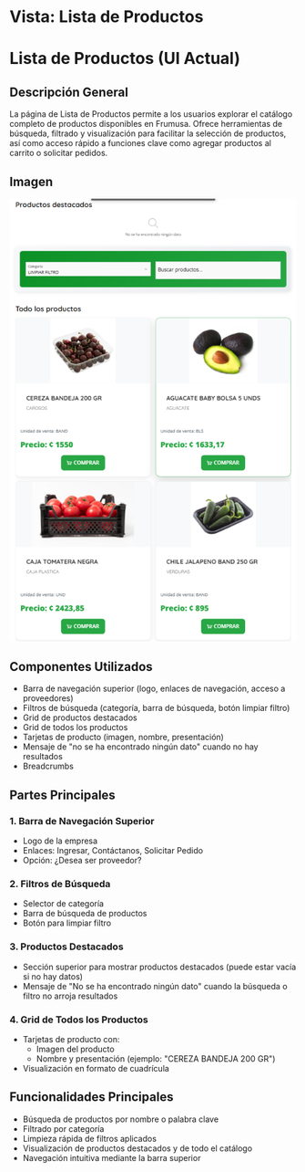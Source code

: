 # Vista: Lista de Productos

# Lista de Productos (UI Actual)

## Descripción General
La página de Lista de Productos permite a los usuarios explorar el catálogo completo de productos disponibles en Frumusa. Ofrece herramientas de búsqueda, filtrado y visualización para facilitar la selección de productos, así como acceso rápido a funciones clave como agregar productos al carrito o solicitar pedidos.

## Imagen
![Lista de Productos de Frumusa](./vistas_images/vista_productos.png)

## Componentes Utilizados
- Barra de navegación superior (logo, enlaces de navegación, acceso a proveedores)
- Filtros de búsqueda (categoría, barra de búsqueda, botón limpiar filtro)
- Grid de productos destacados
- Grid de todos los productos
- Tarjetas de producto (imagen, nombre, presentación)
- Mensaje de "no se ha encontrado ningún dato" cuando no hay resultados
- Breadcrumbs

## Partes Principales

### 1. Barra de Navegación Superior
- Logo de la empresa
- Enlaces: Ingresar, Contáctanos, Solicitar Pedido
- Opción: ¿Desea ser proveedor?

### 2. Filtros de Búsqueda
- Selector de categoría
- Barra de búsqueda de productos
- Botón para limpiar filtro

### 3. Productos Destacados
- Sección superior para mostrar productos destacados (puede estar vacía si no hay datos)
- Mensaje de "No se ha encontrado ningún dato" cuando la búsqueda o filtro no arroja resultados

### 4. Grid de Todos los Productos
- Tarjetas de producto con:
  - Imagen del producto
  - Nombre y presentación (ejemplo: "CEREZA BANDEJA 200 GR")
- Visualización en formato de cuadrícula


## Funcionalidades Principales
- Búsqueda de productos por nombre o palabra clave
- Filtrado por categoría
- Limpieza rápida de filtros aplicados
- Visualización de productos destacados y de todo el catálogo
- Navegación intuitiva mediante la barra superior
